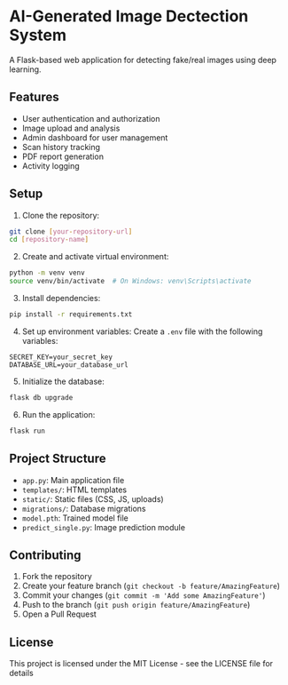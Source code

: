 # AI-Generated Image Dectection System

A Flask-based web application for detecting fake/real images using deep learning.

## Features

- User authentication and authorization
- Image upload and analysis
- Admin dashboard for user management
- Scan history tracking
- PDF report generation
- Activity logging

## Setup

1. Clone the repository:
```bash
git clone [your-repository-url]
cd [repository-name]
```

2. Create and activate virtual environment:
```bash
python -m venv venv
source venv/bin/activate  # On Windows: venv\Scripts\activate
```

3. Install dependencies:
```bash
pip install -r requirements.txt
```

4. Set up environment variables:
Create a `.env` file with the following variables:
```
SECRET_KEY=your_secret_key
DATABASE_URL=your_database_url
```

5. Initialize the database:
```bash
flask db upgrade
```

6. Run the application:
```bash
flask run
```

## Project Structure

- `app.py`: Main application file
- `templates/`: HTML templates
- `static/`: Static files (CSS, JS, uploads)
- `migrations/`: Database migrations
- `model.pth`: Trained model file
- `predict_single.py`: Image prediction module

## Contributing

1. Fork the repository
2. Create your feature branch (`git checkout -b feature/AmazingFeature`)
3. Commit your changes (`git commit -m 'Add some AmazingFeature'`)
4. Push to the branch (`git push origin feature/AmazingFeature`)
5. Open a Pull Request

## License

This project is licensed under the MIT License - see the LICENSE file for details 
